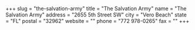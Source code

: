 +++
slug = "the-salvation-army"
title = "The Salvation Army"
name = "The Salvation Army"
address = "2655 5th Street SW"
city = "Vero Beach"
state = "FL"
postal = "32962"
website = ""
phone = "772 978-0265"
fax = ""
+++
